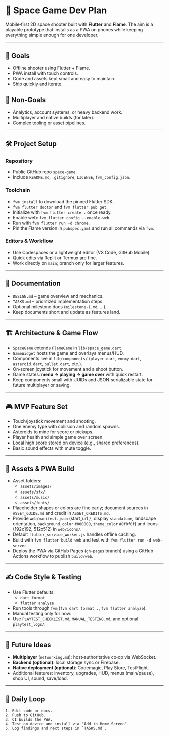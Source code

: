 # 🚀 Space Game Dev Plan

Mobile‑first 2D space shooter built with **Flutter** and **Flame**. The aim is a
playable prototype that installs as a PWA on phones while keeping everything
simple enough for one developer.

---

## 🎯 Goals
- Offline shooter using Flutter + Flame.
- PWA install with touch controls.
- Code and assets kept small and easy to maintain.
- Ship quickly and iterate.

## 🚫 Non‑Goals
- Analytics, account systems, or heavy backend work.
- Multiplayer and native builds (for later).
- Complex tooling or asset pipelines.

---

## 🛠️ Project Setup

### Repository
- Public GitHub repo `space-game`.
- Include `README.md`, `.gitignore`, `LICENSE`, `fvm_config.json`.

### Toolchain
- `fvm install` to download the pinned Flutter SDK.
- `fvm flutter doctor` and `fvm flutter pub get`.
- Initialize with `fvm flutter create .` once ready.
- Enable web: `fvm flutter config --enable-web`.
- Run with `fvm flutter run -d chrome`.
- Pin the Flame version in `pubspec.yaml` and run all commands via `fvm`.

### Editors & Workflow
- Use Codespaces or a lightweight editor (VS Code, GitHub Mobile).
- Quick edits via Replit or Termux are fine.
- Work directly on `main`; branch only for larger features.

---

## 🧾 Documentation
- `DESIGN.md` – game overview and mechanics.
- `TASKS.md` – prioritized implementation steps.
- Optional milestone docs (`milestone-1.md`, …).
- Keep documents short and update as features land.

---

## 🏗️ Architecture & Game Flow
- `SpaceGame` extends `FlameGame` in `lib/space_game.dart`.
- `GameWidget` hosts the game and overlays menus/HUD.
- Components live in `lib/components/` (`player.dart`, `enemy.dart`, `asteroid.dart`, `bullet.dart`, etc.).
- On‑screen joystick for movement and a shoot button.
- Game states: **menu → playing → game over** with quick restart.
- Keep components small with UUIDs and JSON‑serializable state for future multiplayer or saving.

---

## 🎮 MVP Feature Set
- Touch/joystick movement and shooting.
- One enemy type with collision and random spawns.
- Asteroids to mine for score or pickups.
- Player health and simple game over screen.
- Local high score stored on device (e.g., shared preferences).
- Basic sound effects with mute toggle.

---

## 🎨 Assets & PWA Build
- Asset folders:
  - `assets/images/`
  - `assets/sfx/`
  - `assets/music/`
  - `assets/fonts/`
- Placeholder shapes or colors are fine early; document sources in `ASSET_GUIDE.md` and credit in `ASSET_CREDITS.md`.
- Provide `web/manifest.json` (start_url `/`, display `standalone`, landscape orientation,
  `background_color` `#000000`, `theme_color` `#0f0f0f`) and icons (192x192, 512x512) in `web/icons/`.
- Default `flutter_service_worker.js` handles offline caching.
- Build with `fvm flutter build web` and test with `fvm flutter run -d web-server`.
- Deploy the PWA via GitHub Pages (`gh-pages` branch) using a GitHub Actions workflow to publish `build/web`.

---

## ✍️ Code Style & Testing
- Use Flutter defaults:
  - `dart format`
  - `flutter analyze`
- Run tools through `fvm` (`fvm dart format .`, `fvm flutter analyze`).
- Manual testing only for now.
- Use `PLAYTEST_CHECKLIST.md`, `MANUAL_TESTING.md`, and optional `playtest_logs/`.

---

## 🔮 Future Ideas
- **Multiplayer** (`networking.md`): host‑authoritative co‑op via WebSocket.
- **Backend (optional)**: local storage sync or Firebase.
- **Native deployment (optional)**: Codemagic, Play Store, TestFlight.
- Additional features: inventory, upgrades, HUD, menus (main/pause), shop UI, sound, save/load.

---

## 🔁 Daily Loop
```text
1. Edit code or docs.
2. Push to GitHub.
3. CI builds the PWA.
4. Test on device and install via "Add to Home Screen".
5. Log findings and next steps in `TASKS.md`.
```

